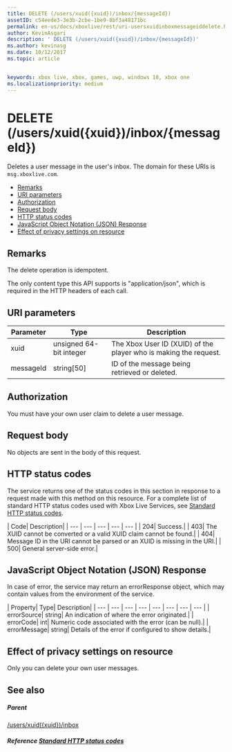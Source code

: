```yaml
---
title: DELETE (/users/xuid({xuid})/inbox/{messageId})
assetID: c54eede3-3e3b-2cbe-1be9-8bf3a48171bc
permalink: en-us/docs/xboxlive/rest/uri-usersxuidinboxmessageiddelete.html
author: KevinAsgari
description: ' DELETE (/users/xuid({xuid})/inbox/{messageId})'
ms.author: kevinasg
ms.date: 10/12/2017
ms.topic: article


keywords: xbox live, xbox, games, uwp, windows 10, xbox one
ms.localizationpriority: medium
---
```



# DELETE (/users/xuid({xuid})/inbox/{messageId})
Deletes a user message in the user's inbox. 
The domain for these URIs is `msg.xboxlive.com`.
 
  * [Remarks](#ID4EV)
  * [URI parameters](#ID4ECB)
  * [Authorization](#ID4EPB)
  * [Request body](#ID4E1B)
  * [HTTP status codes](#ID4EHC)
  * [JavaScript Object Notation (JSON) Response](#ID4EAE)
  * [Effect of privacy settings on resource](#ID4EYF)
 
<a id="ID4EV"></a>

 
## Remarks 
 
The delete operation is idempotent.
 
The only content type this API supports is "application/json", which is required in the HTTP headers of each call. 
  
<a id="ID4ECB"></a>

 
## URI parameters 
 
| Parameter| Type| Description| 
| --- | --- | --- | 
| xuid | unsigned 64-bit integer | The Xbox User ID (XUID) of the player who is making the request. | 
| messageId | string[50] | ID of the message being retrieved or deleted. | 
  
<a id="ID4EPB"></a>

 
## Authorization 
 
You must have your own user claim to delete a user message.
  
<a id="ID4E1B"></a>

 
## Request body 
 
No objects are sent in the body of this request.
  
<a id="ID4EHC"></a>

 
## HTTP status codes 
 
The service returns one of the status codes in this section in response to a request made with this method on this resource. For a complete list of standard HTTP status codes used with Xbox Live Services, see [Standard HTTP status codes](../../additional/httpstatuscodes.md).
 
| Code| Description| 
| --- | --- | --- | --- | --- | 
| 204| Success.| 
| 403| The XUID cannot be converted or a valid XUID claim cannot be found.| 
| 404| Message ID in the URI cannot be parsed or an XUID is missing in the URI.| 
| 500| General server-side error.| 
  
<a id="ID4EAE"></a>

 
## JavaScript Object Notation (JSON) Response 
 
In case of error, the service may return an errorResponse object, which may contain values from the environment of the service.
 
| Property| Type| Description| 
| --- | --- | --- | --- | --- | --- | --- | --- | 
| errorSource| string| An indication of where the error originated.| 
| errorCode| int| Numeric code associated with the error (can be null).| 
| errorMessage| string| Details of the error if configured to show details.| 
  
<a id="ID4EYF"></a>

 
## Effect of privacy settings on resource 
 
Only you can delete your own user messages. 
  
<a id="ID4EDG"></a>

 
## See also
 
<a id="ID4EFG"></a>

 
##### Parent  

[/users/xuid({xuid})/inbox](uri-usersxuidinbox.md)

  
<a id="ID4ETG"></a>

 
##### Reference  [Standard HTTP status codes](../../additional/httpstatuscodes.md)

   